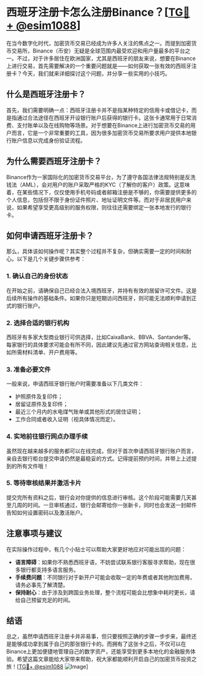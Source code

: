 # 西班牙注册卡怎么注册Binance？[[TG💪+ @esim1088](https://t.me/s/esim1088)]

在当今数字化时代，加密货币交易已经成为许多人关注的焦点之一。而提到加密货币交易所，Binance（币安）无疑是全球范围内最受欢迎和用户量最多的平台之一。不过，对于许多居住在欧洲国家，尤其是西班牙的朋友来说，想要在Binance上进行交易，首先需要解决的一个重要问题就是——如何获取一张有效的西班牙注册卡？今天，我们就来详细探讨这个问题，并分享一些实用的小技巧。

## 什么是西班牙注册卡？

首先，我们需要明确一点：西班牙注册卡并不是指某种特定的信用卡或借记卡，而是指通过合法途径在西班牙开设银行账户后获得的银行卡。这张卡通常用于日常消费、支付账单以及在线购物等场景。对于想要在Binance上进行加密货币交易的用户而言，它是一个非常重要的工具，因为很多加密货币交易所要求用户提供本地银行账户信息以完成身份验证流程。

## 为什么需要西班牙注册卡？

Binance作为一家国际化的加密货币交易平台，为了遵守各国法律法规特别是反洗钱法（AML），会对用户的账户采取严格的KYC（了解你的客户）政策。这意味着，在某些情况下，仅仅使用手机号码或者邮箱注册是不够的，你需要提供更多的个人信息，包括但不限于身份证件照片、地址证明文件等。而对于非居民用户来说，如果希望享受更高级别的服务权限，则往往还需要绑定一张本地发行的银行卡。

## 如何申请西班牙注册卡？

那么，具体该如何操作呢？其实整个过程并不复杂，但确实需要一定的时间和耐心。以下是几个关键步骤供参考：

### 1. 确认自己的身份状态
在开始之前，请确保自己已经合法入境西班牙，并持有有效的居留许可文件。这是后续所有操作的基础条件。如果你只是短期访问西班牙，则可能无法顺利申请到正式的银行账户。

### 2. 选择合适的银行机构
西班牙有多家大型商业银行可供选择，比如CaixaBank、BBVA、Santander等。每家银行的具体要求可能会有所不同，因此建议先通过官方网站查询相关信息，比如所需材料清单、开户费用等。

### 3. 准备必要文件
一般来说，申请西班牙银行账户时需要准备以下几类文件：
- 护照原件及复印件；
- 居留证原件及复印件；
- 最近三个月内的水电煤气账单或其他形式的居住证明；
- 工作合同或者收入证明（视具体情况而定）。

### 4. 实地前往银行网点办理手续
虽然现在越来越多的服务都可以在线完成，但对于首次申请西班牙银行账户而言，亲自去银行柜台提交申请仍然是最稳妥的方式。记得提前预约时间，并带上上述提到的所有文件哦！

### 5. 等待审核结果并激活卡片
提交完所有资料之后，银行会对你提供的信息进行审核。这个阶段可能需要几天甚至几周的时间。一旦审核通过，银行会邮寄给你一张新卡，同时也会发送一封邮件告知如何设置密码以及激活账户。

## 注意事项与建议

在实际操作过程中，有几个小贴士可以帮助大家更好地应对可能出现的问题：

- **语言障碍**：如果你不熟悉西班牙语，不妨尝试联系银行客服寻求帮助，现在很多银行都支持多语言服务。
- **手续费问题**：不同银行对于新开户可能会收取一定的年费或者其他附加费用，请务必事先了解清楚。
- **保持耐心**：由于涉及到跨国业务处理，整个流程可能会比想象中耗时更长，请给自己预留充足的时间。

## 结语

总之，虽然申请西班牙注册卡并非易事，但只要按照正确的步骤一步步来，最终还是能够成功拿到属于自己的那张银行卡的。而拥有了这张卡之后，不仅可以在Binance上更加便捷地管理自己的数字资产，还能享受到更多本地化的金融服务体验。希望这篇文章能给大家带来帮助，祝大家都能顺利开启自己的加密货币投资之旅！[[TG💪+ @esim1088](https://t.me/s/esim1088) ![Image](https://i.postimg.cc/4NQfJmqS/Snipaste-2025-05-13-00-14-12.png)]
